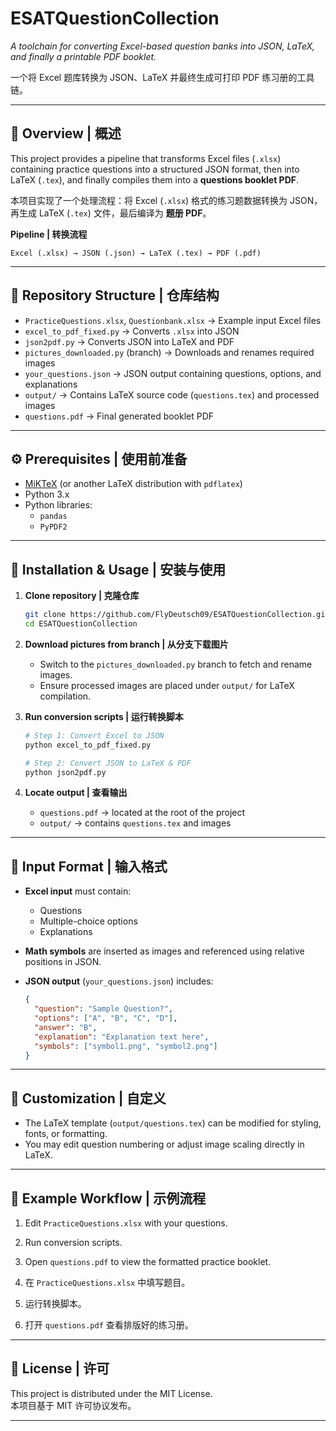 # ESATQuestionCollection

*A toolchain for converting Excel-based question banks into JSON, LaTeX, and finally a printable PDF booklet.*

一个将 Excel 题库转换为 JSON、LaTeX 并最终生成可打印 PDF 练习册的工具链。

---

## 📖 Overview | 概述

This project provides a pipeline that transforms Excel files (`.xlsx`) containing practice questions into a structured JSON format, then into LaTeX (`.tex`), and finally compiles them into a **questions booklet PDF**.

本项目实现了一个处理流程：将 Excel (`.xlsx`) 格式的练习题数据转换为 JSON，再生成 LaTeX (`.tex`) 文件，最后编译为 **题册 PDF**。

**Pipeline | 转换流程**

```
Excel (.xlsx) → JSON (.json) → LaTeX (.tex) → PDF (.pdf)
```

---

## 📂 Repository Structure | 仓库结构

- `PracticeQuestions.xlsx`, `Questionbank.xlsx` → Example input Excel files  
- `excel_to_pdf_fixed.py` → Converts `.xlsx` into JSON  
- `json2pdf.py` → Converts JSON into LaTeX and PDF  
- `pictures_downloaded.py` (branch) → Downloads and renames required images  
- `your_questions.json` → JSON output containing questions, options, and explanations  
- `output/` → Contains LaTeX source code (`questions.tex`) and processed images  
- `questions.pdf` → Final generated booklet PDF  

---

## ⚙️ Prerequisites | 使用前准备

- [MiKTeX](https://miktex.org/) (or another LaTeX distribution with `pdflatex`)  
- Python 3.x  
- Python libraries:  
  - `pandas`  
  - `PyPDF2`  

---

## 🚀 Installation & Usage | 安装与使用

1. **Clone repository | 克隆仓库**
   ```bash
   git clone https://github.com/FlyDeutsch09/ESATQuestionCollection.git
   cd ESATQuestionCollection
   ```

2. **Download pictures from branch | 从分支下载图片**
   - Switch to the `pictures_downloaded.py` branch to fetch and rename images.  
   - Ensure processed images are placed under `output/` for LaTeX compilation.  

3. **Run conversion scripts | 运行转换脚本**
   ```bash
   # Step 1: Convert Excel to JSON
   python excel_to_pdf_fixed.py

   # Step 2: Convert JSON to LaTeX & PDF
   python json2pdf.py
   ```

4. **Locate output | 查看输出**
   - `questions.pdf` → located at the root of the project  
   - `output/` → contains `questions.tex` and images  

---

## 📑 Input Format | 输入格式

- **Excel input** must contain:  
  - Questions  
  - Multiple-choice options  
  - Explanations  

- **Math symbols** are inserted as images and referenced using relative positions in JSON.  

- **JSON output** (`your_questions.json`) includes:  
  ```json
  {
    "question": "Sample Question?",
    "options": ["A", "B", "C", "D"],
    "answer": "B",
    "explanation": "Explanation text here",
    "symbols": ["symbol1.png", "symbol2.png"]
  }
  ```

---

## 📘 Customization | 自定义

- The LaTeX template (`output/questions.tex`) can be modified for styling, fonts, or formatting.  
- You may edit question numbering or adjust image scaling directly in LaTeX.  

---

## 📝 Example Workflow | 示例流程

1. Edit `PracticeQuestions.xlsx` with your questions.  
2. Run conversion scripts.  
3. Open `questions.pdf` to view the formatted practice booklet.  

1. 在 `PracticeQuestions.xlsx` 中填写题目。  
2. 运行转换脚本。  
3. 打开 `questions.pdf` 查看排版好的练习册。  

---

## 📄 License | 许可

This project is distributed under the MIT License.  
本项目基于 MIT 许可协议发布。  

---
